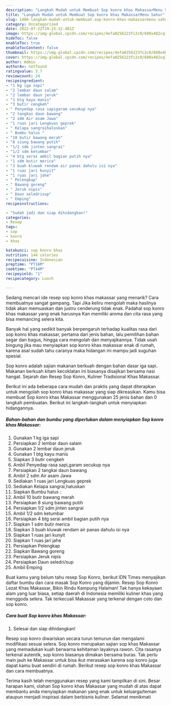 ```yaml
---
description: "Langkah Mudah untuk Membuat Sop konro khas MakassarMenu Sahur"
title: "Langkah Mudah untuk Membuat Sop konro khas MakassarMenu Sahur"
slug: 1406-langkah-mudah-untuk-membuat-sop-konro-khas-makassarmenu-sahur
category: Uncategorized
date: 2022-07-22T19:23:12.401Z
image: https://img-global.cpcdn.com/recipes/4efa0256223fc2c0/680x482cq70/sop-konro-khas-makassar-foto-resep-utama.jpg
hideToc: false
enableToc: true
enableTocContent: false
thumbnail: https://img-global.cpcdn.com/recipes/4efa0256223fc2c0/680x482cq70/sop-konro-khas-makassar-foto-resep-utama.jpg
cover: https://img-global.cpcdn.com/recipes/4efa0256223fc2c0/680x482cq70/sop-konro-khas-makassar-foto-resep-utama.jpg
author: Admin
authorAv: notfound
ratingvalue: 3.7
reviewcount: 24
recipeingredient:
- "1 kg iga sapi"
- "2 lembar daun salam"
- "2 lembar daun jeruk"
- "1 btg kayu manis"
- "3 butir cengkeh"
- " Penyedap rasa sapigaram secukup nya"
- "2 tangkai daun bawang"
- "2 sdm Air asam Jawa"
- "1 ruas jari Lengkuas geprek"
- " Kelapa sangraihaluskan"
- " Bumbu halus "
- "10 butir bawang merah"
- "8 siung bawang putih"
- "1/2 sdm jinten sangrai"
- "1/2 sdm ketumbar"
- "4 btg serai ambil bagian putih nya"
- "1 sdm butir merica"
- "3 buah kluwak rendam air panas dahulu isi nya"
- "1 ruas jari kunyit"
- "1 ruas jari jahe"
- " Pelengkap"
- " Bawang goreng"
- " Jeruk nipis"
- " Daun seledrisup"
- " Emping"
recipeinstructions:

- "Sudah jadi dan siap dihidangkan!"
categories:
- Resep
tags:
- sop
- konro
- khas

katakunci: sop konro khas 
nutrition: 144 calories
recipecuisine: Indonesian
preptime: "PT16M"
cooktime: "PT44M"
recipeyield: "1"
recipecategory: Lunch

---
```



Sedang mencari ide resep sop konro khas makassar yang menarik? Cara membuatnya sangat gampang. Tapi Jika keliru mengolah maka hasilnya tidak akan memuaskan dan justru cenderung tidak enak. Padahal sop konro khas makassar yang enak harusnya Kan memiliki aroma dan cita rasa yang bisa memancing selera kita.


Banyak hal yang sedikit banyak berpengaruh terhadap kualitas rasa dari sop konro khas makassar, pertama dari jenis bahan, lalu pemilihan bahan segar dan bagus, hingga cara mengolah dan menyajikannya. Tidak usah bingung jika mau menyiapkan sop konro khas makassar enak di rumah, karena asal sudah tahu caranya maka hidangan ini mampu jadi suguhan spesial.

Sop konro adalah sajian makanan berkuah dengan bahan dasar iga sapi. Makanan berkuah kitam kecoklatan ini biasanya disajikan bersama nasi hangat. Sejarah dan Resep Sop Konro, Kuliner Tradisional Khas Makassar.


Berikut ini ada beberapa cara mudah dan praktis yang dapat diterapkan untuk mengolah sop konro khas makassar yang siap dikreasikan. Kamu bisa membuat Sop konro khas Makassar menggunakan 25 jenis bahan dan 0 langkah pembuatan. Berikut ini langkah-langkah untuk menyiapkan hidangannya.

<!--inarticleads1-->

##### Bahan-bahan dan bumbu yang diperlukan dalam menyiapkan Sop konro khas Makassar:

1. Gunakan 1 kg iga sapi
1. Persiapkan 2 lembar daun salam
1. Gunakan 2 lembar daun jeruk
1. Gunakan 1 btg kayu manis
1. Siapkan 3 butir cengkeh
1. Ambil  Penyedap rasa sapi,garam secukup nya
1. Persiapkan 2 tangkai daun bawang
1. Ambil 2 sdm Air asam Jawa
1. Sediakan 1 ruas jari Lengkuas geprek
1. Sediakan  Kelapa sangrai,haluskan
1. Siapkan  Bumbu halus :
1. Ambil 10 butir bawang merah
1. Persiapkan 8 siung bawang putih
1. Persiapkan 1/2 sdm jinten sangrai
1. Ambil 1/2 sdm ketumbar
1. Persiapkan 4 btg serai ambil bagian putih nya
1. Siapkan 1 sdm butir merica
1. Siapkan 3 buah kluwak rendam air panas dahulu isi nya
1. Siapkan 1 ruas jari kunyit
1. Siapkan 1 ruas jari jahe
1. Persiapkan  Pelengkap
1. Siapkan  Bawang goreng
1. Persiapkan  Jeruk nipis
1. Persiapkan  Daun seledri/sup
1. Ambil  Emping


Buat kamu yang belum tahu resep Sop Konro, berikut IDN Times menyajikan daftar bumbu dan cara masak Sop Konro yang dijamin. Resep Sop Konro Lezat Khas Makassar, Bikin Rindu Kampung Halaman! Tak hanya kekayaan alam yang luar biasa, setiap daerah di Indonesia memiliki kuliner khas yang menggoda selera. Tak terkecuali Makassar yang terkenal dengan coto dan sop konro. 

<!--inarticleads2-->

##### Cara buat Sop konro khas Makassar:


1. Selesai dan siap dihidangkan!

Resep sop konro diwariskan secara turun temurun dan mengalami modifikasi sesuai selera. Sop konro merupakan sajian sop khas Makassar yang memadukan kuah berwarna kehitaman layaknya rawon. Cita rasanya terkenal autentik, sop konro biasanya dimakan bersama buras. Tak perlu main jauh ke Makassar untuk bisa ikut merasakan karena sop konro juga dapat kamu buat sendiri di rumah. Berikut resep sop konro khas Makassar dan cara membuatnya. 

Terima kasih telah menggunakan resep yang kami tampilkan di sini. Besar harapan kami, olahan Sop konro khas Makassar yang mudah di atas dapat membantu anda menyiapkan makanan yang enak untuk keluarga/teman ataupun menjadi inspirasi dalam berbisnis kuliner. Selamat menikmati
